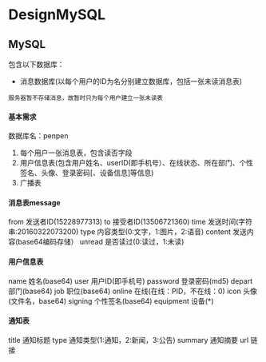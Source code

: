# DesignMySQL

## MySQL

包含以下数据库：

* 消息数据库(以每个用户的ID为名分别建立数据库，包括一张未读消息表)

```
服务器暂不存储消息，故暂时只为每个用户建立一张未读表
```
#### 基本需求

数据库名：penpen

1. 每个用户一张消息表，包含读否字段
2. 用户信息表(包含用户姓名、userID(即手机号）、在线状态、所在部门、个性签名、头像、登录密码[、设备信息]等信息)
3. 广播表

#### 消息表message

from	发送者ID(15228977313)
to		接受者ID(13506721360)
time	发送时间(字符串:20160322073200)
type	内容类型(0:文字，1:图片，2:语音)
content	发送内容(base64编码存储）
unread	是否读过(0:读过，1:未读)

#### 用户信息表

name		姓名(base64)
user		用户ID(即手机号)
password	登录密码(md5)
depart		部门(base64)
job			职位(base64)
online		在线(在线：PID，不在线：0)
icon		头像(文件名，base64)
signing		个性签名(base64)
equipment	设备(*)

#### 通知表

title	通知标题
type	通知类型(1:通知，2:新闻，3:公告)
summary	通知摘要
url		链接


